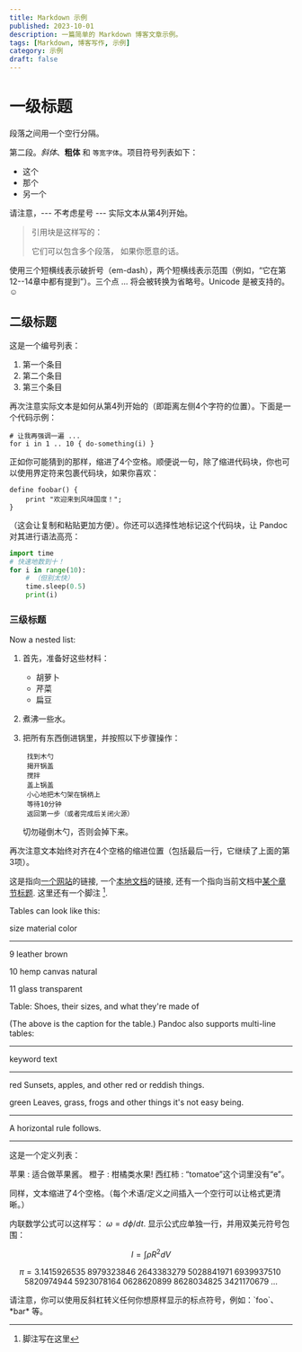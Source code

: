 ```yaml
---
title: Markdown 示例
published: 2023-10-01
description: 一篇简单的 Markdown 博客文章示例。
tags: [Markdown, 博客写作, 示例]
category: 示例
draft: false
---
```


# 一级标题

段落之间用一个空行分隔。

第二段。_斜体_、**粗体** 和 `等宽字体`。项目符号列表如下：

- 这个
- 那个
- 另一个

请注意，--- 不考虑星号 --- 实际文本从第4列开始。

> 引用块是这样写的：
>
> 它们可以包含多个段落，
> 如果你愿意的话。

使用三个短横线表示破折号（em-dash），两个短横线表示范围（例如，“它在第12--14章中都有提到”）。三个点 ... 将会被转换为省略号。Unicode 是被支持的。☺


## 二级标题

这是一个编号列表：

1. 第一个条目
2. 第二个条目
3. 第三个条目

再次注意实际文本是如何从第4列开始的（即距离左侧4个字符的位置）。下面是一个代码示例：

    # 让我再强调一遍 ...
    for i in 1 .. 10 { do-something(i) }

正如你可能猜到的那样，缩进了4个空格。顺便说一句，除了缩进代码块，你也可以使用界定符来包裹代码块，如果你喜欢：

```
define foobar() {
    print "欢迎来到风味国度！";
}
```

（这会让复制和粘贴更加方便）。你还可以选择性地标记这个代码块，让 Pandoc 对其进行语法高亮：

```python
import time
# 快速地数到十！
for i in range(10):
    # （但别太快）
    time.sleep(0.5)
    print(i)
```

### 三级标题

Now a nested list:

1. 首先，准备好这些材料：

    - 胡萝卜
    - 芹菜
    - 扁豆

2. 煮沸一些水。

3. 把所有东西倒进锅里，并按照以下步骤操作：

        找到木勺  
        揭开锅盖  
        搅拌  
        盖上锅盖  
        小心地把木勺架在锅柄上  
        等待10分钟  
        返回第一步（或者完成后关闭火源）

    切勿碰倒木勺，否则会掉下来。

再次注意文本始终对齐在4个空格的缩进位置（包括最后一行，它继续了上面的第3项）。

这是指向[一个网站](http://foo.bar)的链接, 一个[本地文档](local-doc.html)的链接, 还有一个指向当前文档中[某个章节标题](#an-h2-header). 这里还有一个脚注 [^1].

[^1]: 脚注写在这里

Tables can look like this:

size material color

---

9 leather brown

10 hemp canvas natural

11 glass transparent

Table: Shoes, their sizes, and what they're made of

(The above is the caption for the table.) Pandoc also supports
multi-line tables:

---

keyword text

---

red Sunsets, apples, and
other red or reddish
things.

green Leaves, grass, frogs
and other things it's
not easy being.

---

A horizontal rule follows.

---

这是一个定义列表：

苹果
: 适合做苹果酱。
橙子
: 柑橘类水果!
西红柿
: “tomatoe”这个词里没有“e”。

同样，文本缩进了4个空格。（每个术语/定义之间插入一个空行可以让格式更清晰。）


内联数学公式可以这样写： $\omega = d\phi / dt$. 显示公式应单独一行，并用双美元符号包围：

$$I = \int \rho R^{2} dV$$

$$
\begin{equation*}
\pi
=3.1415926535
 \;8979323846\;2643383279\;5028841971\;6939937510\;5820974944
 \;5923078164\;0628620899\;8628034825\;3421170679\;\ldots
\end{equation*}
$$

请注意，你可以使用反斜杠转义任何你想原样显示的标点符号，例如：\`foo`、\*bar* 等。
